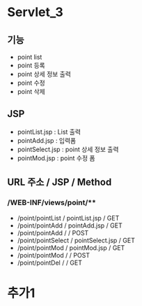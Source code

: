 # Servlet_3
 
## 기능
- point list
- point 등록
- point 상세 정보 출력
- point 수정
- point 삭제
 
## JSP
- pointList.jsp		: List 출력
- pointAdd.jsp		: 입력폼
- pointSelect.jsp	: point 상세 정보 출력
- pointMod.jsp		: point 수정 폼
 
## URL 주소				/	JSP					/	Method
###	/WEB-INF/views/point/**
- /point/pointList		/	pointList.jsp		/	GET
- /point/pointAdd		/	pointAdd.jsp		/	GET
- /point/pointAdd		/						/	POST
- /point/pointSelect	/	pointSelect.jsp		/	GET
- /point/pointMod		/	pointMod.jsp		/	GET
- /point/pointMod		/						/	POST
- /point/pointDel		/						/	GET

# 추가1
